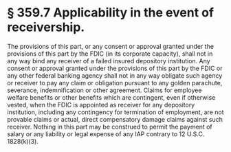 # § 359.7   Applicability in the event of receivership.

The provisions of this part, or any consent or approval granted under the provisions of this part by the FDIC (in its corporate capacity), shall not in any way bind any receiver of a failed insured depository institution. Any consent or approval granted under the provisions of this part by the FDIC or any other federal banking agency shall not in any way obligate such agency or receiver to pay any claim or obligation pursuant to any golden parachute, severance, indemnification or other agreement. Claims for employee welfare benefits or other benefits which are contingent, even if otherwise vested, when the FDIC is appointed as receiver for any depository institution, including any contingency for termination of employment, are not provable claims or actual, direct compensatory damage claims against such receiver. Nothing in this part may be construed to permit the payment of salary or any liability or legal expense of any IAP contrary to 12 U.S.C. 1828(k)(3).




